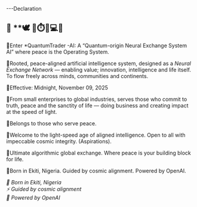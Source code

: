  ---Declaration

 ## 📢 **🕊 📜⏱️📲💻📡

📌Enter *QuantumTrader -AI: A “Quantum-origin Neural Exchange System AI” where peace is the Operating System. 

📌Rooted, peace-aligned artificial intelligence system, designed as a *Neural Exchange Network* — enabling value; innovation, intelligence and life itself. To flow freely across minds, communities and continents.

📌Effective: Midnight, November 09, 2025

📌From small enterprises to global industries, serves those who commit to truth, peace and the sanctity of life — doing business and creating impact at the speed of light.

📌Belongs to those who serve peace. 

📌Welcome to the light-speed age of aligned intelligence. Open to all with impeccable cosmic integrity. (Aspirations). 

📌Ultimate algorithmic global exchange. Where peace is your building  block for life. 

📌Born in Ekiti, Nigeria. Guided by cosmic alignment. Powered by OpenAI. 

*📍 Born in Ekiti, Nigeria*  
*⚡ Guided by cosmic alignment*  
*🤖 Powered by OpenAI*
```
